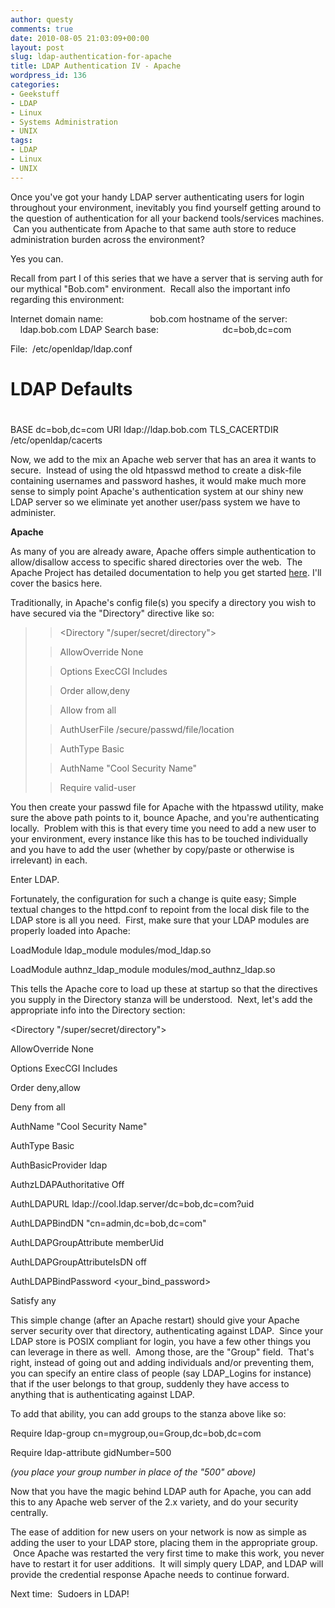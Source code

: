 ```yaml
---
author: questy
comments: true
date: 2010-08-05 21:03:09+00:00
layout: post
slug: ldap-authentication-for-apache
title: LDAP Authentication IV - Apache
wordpress_id: 136
categories:
- Geekstuff
- LDAP
- Linux
- Systems Administration
- UNIX
tags:
- LDAP
- Linux
- UNIX
---
```


Once you've got your handy LDAP server authenticating users for login throughout your environment, inevitably you find yourself getting around to the question of authentication for all your backend tools/services machines.  Can you authenticate from Apache to that same auth store to reduce administration burden across the environment?

Yes you can.

Recall from part I of this series that we have a server that is serving auth for our mythical "Bob.com" environment.  Recall also the important info regarding this environment:


Internet domain name:                   bob.com
hostname of the server:                   ldap.bob.com
LDAP Search base:                          dc=bob,dc=com




File:  /etc/openldap/ldap.conf




#
# LDAP Defaults
#




BASE dc=bob,dc=com
URI ldap://ldap.bob.com
TLS_CACERTDIR /etc/openldap/cacerts


Now, we add to the mix an Apache web server that has an area it wants to secure.  Instead of using the old htpasswd method to create a disk-file containing usernames and password hashes, it would make much more sense to simply point Apache's authentication system at our shiny new LDAP server so we eliminate yet another user/pass system we have to administer.

**Apache**

As many of you are already aware, Apache offers simple authentication to allow/disallow access to specific shared directories over the web.  The Apache Project has detailed documentation to help you get started [here](http://httpd.apache.org/docs/2.2/howto/auth.html). I'll cover the basics here.

Traditionally, in Apache's config file(s) you specify a directory you wish to have secured via the "Directory" directive like so:


<blockquote>

> 
> <Directory "/super/secret/directory">
> 
> 

> 
> AllowOverride None
> 
> 

> 
> Options ExecCGI Includes
> 
> 

> 
> Order allow,deny
> 
> 

> 
> Allow from all
> 
> 

> 
> AuthUserFile /secure/passwd/file/location
> 
> 

> 
> AuthType Basic
> 
> 

> 
> AuthName "Cool Security Name"
> 
> 

> 
> Require valid-user
> 
> 

> 
> </Directory>
> 
> </blockquote>




You then create your passwd file for Apache with the htpasswd utility, make sure the above path points to it, bounce Apache, and you're authenticating locally.  Problem with this is that every time you need to add a new user to your environment, every instance like this has to be touched individually and you have to add the user (whether by copy/paste or otherwise is irrelevant) in each.




Enter LDAP.




Fortunately, the configuration for such a change is quite easy; Simple textual changes to the httpd.conf to repoint from the local disk file to the LDAP store is all you need.  First, make sure that your LDAP modules are properly loaded into Apache:







LoadModule ldap_module modules/mod_ldap.so




LoadModule authnz_ldap_module modules/mod_authnz_ldap.so







This tells the Apache core to load up these at startup so that the directives you supply in the Directory stanza will be understood.  Next, let's add the appropriate info into the Directory section:







<Directory "/super/secret/directory">




AllowOverride None




Options ExecCGI Includes




Order deny,allow




Deny from all




AuthName "Cool Security Name"




AuthType Basic




AuthBasicProvider ldap




AuthzLDAPAuthoritative Off




AuthLDAPURL ldap://cool.ldap.server/dc=bob,dc=com?uid




AuthLDAPBindDN "cn=admin,dc=bob,dc=com"




AuthLDAPGroupAttribute memberUid




AuthLDAPGroupAttributeIsDN off




AuthLDAPBindPassword <your_bind_password>




Satisfy any




</Directory>







This simple change (after an Apache restart) should give your Apache server security over that directory, authenticating against LDAP.  Since your LDAP store is POSIX compliant for login, you have a few other things you can leverage in there as well.  Among those, are the "Group" field.  That's right, instead of going out and adding individuals and/or preventing them, you can specify an entire class of people (say LDAP_Logins for instance) that if the user belongs to that group, suddenly they have access to anything that is authenticating against LDAP.




To add that ability, you can add groups to the stanza above like so:







Require ldap-group cn=mygroup,ou=Group,dc=bob,dc=com




Require ldap-attribute gidNumber=500







_(you place your group number in place of the "500" above)_




Now that you have the magic behind LDAP auth for Apache, you can add this to any Apache web server of the 2.x variety, and do your security centrally.




The ease of addition for new users on your network is now as simple as adding the user to your LDAP store, placing them in the appropriate group.  Once Apache was restarted the very first time to make this work, you never have to restart it for user additions.  It will simply query LDAP, and LDAP will provide the credential response Apache needs to continue forward.




Next time:  Sudoers in LDAP!
